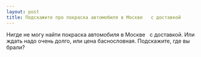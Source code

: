 ```yaml
---
layout: post 
title: Подскажите про покраска автомобиля в Москве ‌ ‌ с доставкой 
--- 
```

Нигде не могу найти покраска автомобиля в Москве ‌ ‌ с доставкой. Или ждать надо очень долго, или цена баснословная. Подскажите, где вы брали?